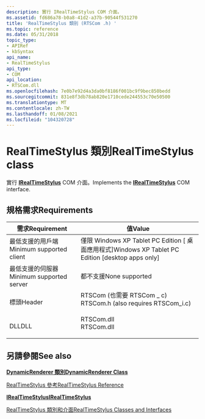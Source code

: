 ```yaml
---
description: 實行 IRealTimeStylus COM 介面。
ms.assetid: fd686a78-b0a8-41d2-a37b-90544f531270
title: 'RealTimeStylus 類別 (RTSCom .h) '
ms.topic: reference
ms.date: 05/31/2018
topic_type:
- APIRef
- kbSyntax
api_name:
- RealTimeStylus
api_type:
- COM
api_location:
- RTSCom.dll
ms.openlocfilehash: 7e0b7e92d4a3da0bf8186f001bc9f9bec850bedd
ms.sourcegitcommit: 831e8f3db78ab820e1710cede244553c70e50500
ms.translationtype: MT
ms.contentlocale: zh-TW
ms.lasthandoff: 01/08/2021
ms.locfileid: "104320728"
---
```

# <a name="realtimestylus-class"></a><span data-ttu-id="63bb5-103">RealTimeStylus 類別</span><span class="sxs-lookup"><span data-stu-id="63bb5-103">RealTimeStylus class</span></span>

<span data-ttu-id="63bb5-104">實行 [**IRealTimeStylus**](/windows/desktop/api/RTSCom/nn-rtscom-irealtimestylus) COM 介面。</span><span class="sxs-lookup"><span data-stu-id="63bb5-104">Implements the [**IRealTimeStylus**](/windows/desktop/api/RTSCom/nn-rtscom-irealtimestylus) COM interface.</span></span>

## <a name="requirements"></a><span data-ttu-id="63bb5-105">規格需求</span><span class="sxs-lookup"><span data-stu-id="63bb5-105">Requirements</span></span>



| <span data-ttu-id="63bb5-106">需求</span><span class="sxs-lookup"><span data-stu-id="63bb5-106">Requirement</span></span> | <span data-ttu-id="63bb5-107">值</span><span class="sxs-lookup"><span data-stu-id="63bb5-107">Value</span></span> |
|-------------------------------------|-----------------------------------------------------------------------------------------------------------------|
| <span data-ttu-id="63bb5-108">最低支援的用戶端</span><span class="sxs-lookup"><span data-stu-id="63bb5-108">Minimum supported client</span></span><br/> | <span data-ttu-id="63bb5-109">僅限 Windows XP Tablet PC Edition \[ 桌面應用程式\]</span><span class="sxs-lookup"><span data-stu-id="63bb5-109">Windows XP Tablet PC Edition \[desktop apps only\]</span></span><br/>                                                   |
| <span data-ttu-id="63bb5-110">最低支援的伺服器</span><span class="sxs-lookup"><span data-stu-id="63bb5-110">Minimum supported server</span></span><br/> | <span data-ttu-id="63bb5-111">都不支援</span><span class="sxs-lookup"><span data-stu-id="63bb5-111">None supported</span></span><br/>                                                                                       |
| <span data-ttu-id="63bb5-112">標頭</span><span class="sxs-lookup"><span data-stu-id="63bb5-112">Header</span></span><br/>                   | <dl> <span data-ttu-id="63bb5-113"><dt>RTSCom (也需要 RTSCom \_ c) </dt></span><span class="sxs-lookup"><span data-stu-id="63bb5-113"><dt>RTSCom.h (also requires RTSCom\_i.c)</dt></span></span> </dl> |
| <span data-ttu-id="63bb5-114">DLL</span><span class="sxs-lookup"><span data-stu-id="63bb5-114">DLL</span></span><br/>                      | <dl> <span data-ttu-id="63bb5-115"><dt>RTSCom.dll</dt></span><span class="sxs-lookup"><span data-stu-id="63bb5-115"><dt>RTSCom.dll</dt></span></span> </dl>                           |



## <a name="see-also"></a><span data-ttu-id="63bb5-116">另請參閱</span><span class="sxs-lookup"><span data-stu-id="63bb5-116">See also</span></span>

<dl> <dt>

<span data-ttu-id="63bb5-117">[**DynamicRenderer 類別**](/previous-versions/windows/desktop/legacy/ms701168(v=vs.85))</span><span class="sxs-lookup"><span data-stu-id="63bb5-117">[**DynamicRenderer Class**](/previous-versions/windows/desktop/legacy/ms701168(v=vs.85))</span></span>
</dt> <dt>

[<span data-ttu-id="63bb5-118">RealTimeStylus 參考</span><span class="sxs-lookup"><span data-stu-id="63bb5-118">RealTimeStylus Reference</span></span>](realtimestylus-reference.md)
</dt> <dt>

[<span data-ttu-id="63bb5-119">**IRealTimeStylus**</span><span class="sxs-lookup"><span data-stu-id="63bb5-119">**IRealTimeStylus**</span></span>](/windows/desktop/api/RTSCom/nn-rtscom-irealtimestylus)
</dt> <dt>

[<span data-ttu-id="63bb5-120">RealTimeStylus 類別和介面</span><span class="sxs-lookup"><span data-stu-id="63bb5-120">RealTimeStylus Classes and Interfaces</span></span>](realtimestylus-classes-and-interfaces.md)
</dt> </dl>

 

 
